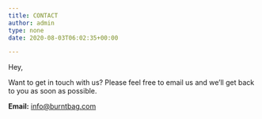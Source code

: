 ```yaml
---
title: CONTACT
author: admin
type: none
date: 2020-08-03T06:02:35+00:00

---
```


Hey,

Want to get in touch with us? Please feel free to email us and we’ll get back to you as soon as possible.

**Email:** info@burntbag.com
